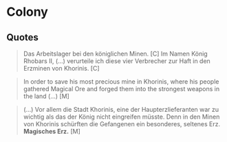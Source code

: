 # Colony


## Quotes

> Das Arbeitslager bei den königlichen Minen. [C]
> Im Namen König Rhobars II, (...) verurteile ich diese vier Verbrecher zur Haft in den Erzminen von Khorinis. [C]

> In order to save his most precious mine in Khorinis, where his people gathered
Magical Ore and forged them into the strongest weapons in the land (...) [M]

> (...) Vor allem die Stadt Khorinis, eine der Haupterzlieferanten war zu wichtig als das der König nicht eingreifen müsste. Denn in den Minen von Khorinis schürften die Gefangenen ein besonderes, seltenes Erz. **Magisches Erz.** [M]


